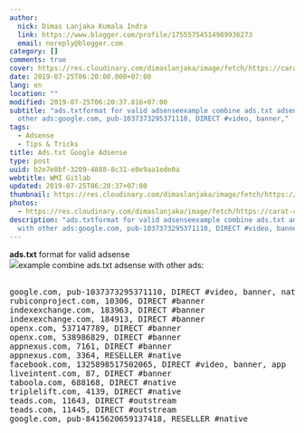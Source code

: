 ```yaml
---
author:
  nick: Dimas Lanjaka Kumala Indra
  link: https://www.blogger.com/profile/17555754514989936273
  email: noreply@blogger.com
category: []
comments: true
cover: https://res.cloudinary.com/dimaslanjaka/image/fetch/https://carat-cdn.azureedge.net/media/9570/ads-txt-624x374-2_square.jpg
date: 2019-07-25T06:20:00.000+07:00
lang: en
location: ""
modified: 2019-07-25T06:20:37.816+07:00
subtitle: "ads.txtformat for valid adsenseexample combine ads.txt adsense with
  other ads:google.com, pub-1037373295371110, DIRECT #video, banner,"
tags:
  - Adsense
  - Tips & Tricks
title: Ads.txt Google Adsense
type: post
uuid: b2e7e8bf-3209-4888-8c31-e0e9aa1ede0a
webtitle: WMI Gitlab
updated: 2019-07-25T06:20:37+07:00
thumbnail: https://res.cloudinary.com/dimaslanjaka/image/fetch/https://carat-cdn.azureedge.net/media/9570/ads-txt-624x374-2_square.jpg
photos:
  - https://res.cloudinary.com/dimaslanjaka/image/fetch/https://carat-cdn.azureedge.net/media/9570/ads-txt-624x374-2_square.jpg
description: "ads.txtformat for valid adsenseexample combine ads.txt adsense
  with other ads:google.com, pub-1037373295371110, DIRECT #video, banner,"
---
```


<div dir="ltr" style="text-align: left;" trbidi="on"> <b>ads.txt</b>&nbsp;format for valid adsense<br><img src="https://res.cloudinary.com/dimaslanjaka/image/fetch/https://carat-cdn.azureedge.net/media/9570/ads-txt-624x374-2_square.jpg">example combine ads.txt adsense with other ads:<br><br><pre>google.com, pub-1037373295371110, DIRECT #video, banner, native, app<br>rubiconproject.com, 10306, DIRECT #banner<br>indexexchange.com, 183963, DIRECT #banner<br>indexexchange.com, 184913, DIRECT #banner<br>openx.com, 537147789, DIRECT #banner<br>openx.com, 538986829, DIRECT #banner<br>appnexus.com, 7161, DIRECT #banner<br>appnexus.com, 3364, RESELLER #native<br>facebook.com, 1325898517502065, DIRECT #video, banner, app<br>liveintent.com, 87, DIRECT #banner<br>taboola.com, 688168, DIRECT #native<br>triplelift.com, 4139, DIRECT #native<br>teads.com, 11643, DIRECT #outstream<br>teads.com, 11445, DIRECT #outstream<br>google.com, pub-8415620659137418, RESELLER #native<br></pre></div><script>document.querySelectorAll("pre,code");
  pretext.forEach(function (el) {
    el.classList.toggle("notranslate", true);
  });</script><script>document.querySelectorAll("pre,code");
  pretext.forEach(function (el) {
    el.classList.toggle("notranslate", true);
  });</script><script>document.querySelectorAll("pre,code");
  pretext.forEach(function (el) {
    el.classList.toggle("notranslate", true);
  });</script>